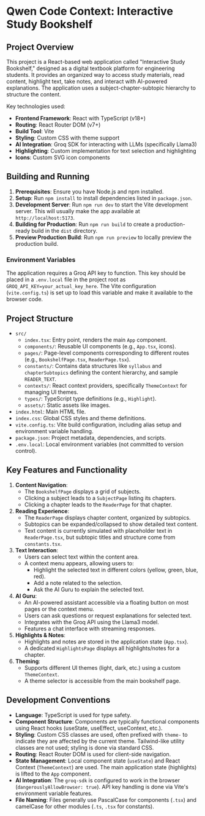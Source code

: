 # Qwen Code Context: Interactive Study Bookshelf

## Project Overview

This project is a React-based web application called "Interactive Study Bookshelf," designed as a digital textbook platform for engineering students. It provides an organized way to access study materials, read content, highlight text, take notes, and interact with AI-powered explanations. The application uses a subject-chapter-subtopic hierarchy to structure the content.

Key technologies used:
- **Frontend Framework**: React with TypeScript (v18+)
- **Routing**: React Router DOM (v7+)
- **Build Tool**: Vite
- **Styling**: Custom CSS with theme support
- **AI Integration**: Groq SDK for interacting with LLMs (specifically Llama3)
- **Highlighting**: Custom implementation for text selection and highlighting
- **Icons**: Custom SVG icon components

## Building and Running

1.  **Prerequisites**: Ensure you have Node.js and npm installed.
2.  **Setup**: Run `npm install` to install dependencies listed in `package.json`.
3.  **Development Server**: Run `npm run dev` to start the Vite development server. This will usually make the app available at `http://localhost:5173`.
4.  **Building for Production**: Run `npm run build` to create a production-ready build in the `dist` directory.
5.  **Preview Production Build**: Run `npm run preview` to locally preview the production build.

### Environment Variables

The application requires a Groq API key to function. This key should be placed in a `.env.local` file in the project root as `GROQ_API_KEY=your_actual_key_here`. The Vite configuration (`vite.config.ts`) is set up to load this variable and make it available to the browser code.

## Project Structure

- `src/`
  - `index.tsx`: Entry point, renders the main `App` component.
  - `components/`: Reusable UI components (e.g., `App.tsx`, icons).
  - `pages/`: Page-level components corresponding to different routes (e.g., `BookshelfPage.tsx`, `ReaderPage.tsx`).
  - `constants/`: Contains data structures like `syllabus` and `chapterSubtopics` defining the content hierarchy, and sample `READER_TEXT`.
  - `contexts/`: React context providers, specifically `ThemeContext` for managing UI themes.
  - `types/`: TypeScript type definitions (e.g., `Highlight`).
  - `assets/`: Static assets like images.
- `index.html`: Main HTML file.
- `index.css`: Global CSS styles and theme definitions.
- `vite.config.ts`: Vite build configuration, including alias setup and environment variable handling.
- `package.json`: Project metadata, dependencies, and scripts.
- `.env.local`: Local environment variables (not committed to version control).

## Key Features and Functionality

1.  **Content Navigation**:
    - The `BookshelfPage` displays a grid of subjects.
    - Clicking a subject leads to a `SubjectPage` listing its chapters.
    - Clicking a chapter leads to the `ReaderPage` for that chapter.
2.  **Reading Experience**:
    - The `ReaderPage` displays chapter content, organized by subtopics.
    - Subtopics can be expanded/collapsed to show detailed text content.
    - Text content is currently simulated with placeholder text in `ReaderPage.tsx`, but subtopic titles and structure come from `constants.tsx`.
3.  **Text Interaction**:
    - Users can select text within the content area.
    - A context menu appears, allowing users to:
        - Highlight the selected text in different colors (yellow, green, blue, red).
        - Add a note related to the selection.
        - Ask the AI Guru to explain the selected text.
4.  **AI Guru**:
    - An AI-powered assistant accessible via a floating button on most pages or the context menu.
    - Users can ask questions or request explanations for selected text.
    - Integrates with the Groq API using the Llama3 model.
    - Features a chat interface with streaming responses.
5.  **Highlights & Notes**:
    - Highlights and notes are stored in the application state (`App.tsx`).
    - A dedicated `HighlightsPage` displays all highlights/notes for a chapter.
6.  **Theming**:
    - Supports different UI themes (light, dark, etc.) using a custom `ThemeContext`.
    - A theme selector is accessible from the main bookshelf page.

## Development Conventions

- **Language**: TypeScript is used for type safety.
- **Component Structure**: Components are typically functional components using React hooks (useState, useEffect, useContext, etc.).
- **Styling**: Custom CSS classes are used, often prefixed with `theme-` to indicate they are affected by the current theme. Tailwind-like utility classes are not used; styling is done via standard CSS.
- **Routing**: React Router DOM is used for client-side navigation.
- **State Management**: Local component state (`useState`) and React Context (`ThemeContext`) are used. The main application state (highlights) is lifted to the `App` component.
- **AI Integration**: The `groq-sdk` is configured to work in the browser (`dangerouslyAllowBrowser: true`). API key handling is done via Vite's environment variable features.
- **File Naming**: Files generally use PascalCase for components (`.tsx`) and camelCase for other modules (`.ts`, `.tsx` for constants).